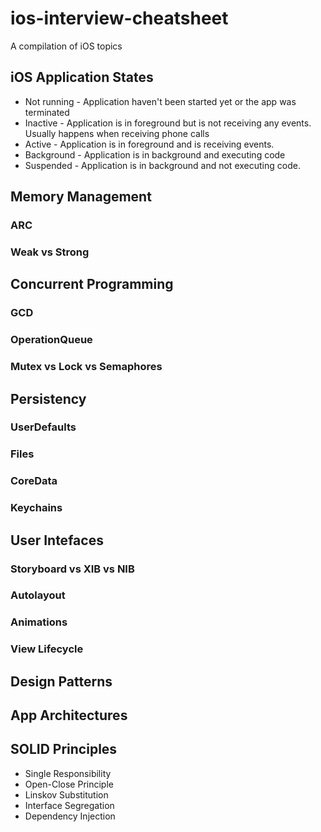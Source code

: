 # ios-interview-cheatsheet
A compilation of iOS topics

## iOS Application States
* Not running - Application haven't been started yet or the app was terminated
* Inactive - Application is in foreground but is not receiving any events. Usually happens when receiving phone calls
* Active - Application is in foreground and is receiving events.
* Background - Application is in background and executing code 
* Suspended - Application is in background and not executing code.

## Memory Management
### ARC
### Weak vs Strong

## Concurrent Programming
### GCD
### OperationQueue
### Mutex vs Lock vs Semaphores

## Persistency
### UserDefaults
### Files
### CoreData
### Keychains

## User Intefaces
### Storyboard vs XIB vs NIB
### Autolayout
### Animations
### View Lifecycle

## Design Patterns

## App Architectures

## SOLID Principles
* Single Responsibility
* Open-Close Principle
* Linskov Substitution
* Interface Segregation
* Dependency Injection
